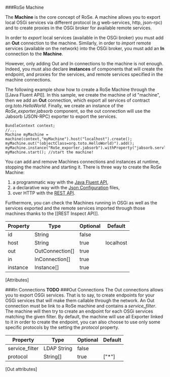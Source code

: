 ###RoSe Machine

The **Machine** is the core concept of RoSe. A machine allows you to export local OSGi services via different protocol (e.g web-services, http, json-rpc) and to create proxies in the OSGi broker for available remote services.  

In order to _export_ local services (available in the OSGi broker) you must add an **Out** connection to the machine. Similarly, in order to _import_  remote services (available on the network) into the OSGi broker, you must add an **In** connection to the **Machine**.  

However, only adding Out and In connections to the machine is not enough. Indeed, you must also declare **instances** of components that will create the endpoint, and proxies for the services, and remote services specified in the machine connections.

The following example show how to create a RoSe Machine through the [[Java Fluent API]]. In this sample, we create the machine of id "machine", then we add an **Out** connection, which export all services of contract _org.toto.HelloWorld_. Finally, we create an instance of the _RoSe_exporter.jabsorb_ component, so the out connection will use the Jabsorb (JSON-RPC) exporter to export the services.

    BundleContext context;
    //...
    Machine myMachine = machine(context,"myMachine").host("localhost").create();
    myMachine.out("(objectClass=org.toto.HelloWorld)").add();
    myMachine.instance("RoSe_exporter.jabsorb").withProperty("jabsorb.servlet.name","/jsonrpc").create();
    myMachine.start(); //start the machine!


You can add and remove Machines connections and instances at runtime, stopping the machine and starting it. There is three way to create the RoSe Machine: 

1. a programmatic way with the [Java Fluent API](Java-Fluent-API.html),
2. a declarative way with the [Json Configuration](Json-Configuration.html) files,
3. over HTTP with the [REST API](Rest-API.html).

Furthermore, you can check the Machines running in OSGi as well as the services exported and the remote services imported through those machines thanks to the [[REST Inspect API]].



|Property|Type|Optional|Default|
|-----------|------------|------------|------------|
id|String|false||
host|String|true|localhost
out|OutConnection[]|true||
in|InConnection[]|true||
instance|Instance[]|true||
[Attributes]

###In Connections
**TODO**
###Out Connections
The Out connections allows you to export OSGi services. That is to say, to create endpoints for your OSGi services that will make them callable through the network. An Out connection must be link to a RoSe machine and contains a _service\_filter_. The machine will then try to create an endpoint for each OSGi services matching the given filter. By default, the machine will use all Exporter linked to it in order to create the endpoint, you can also choose to use only some specific protocols by the setting the _protocol_ property.  

|Property|Type|Optional|Default|
|-----------|------------|------------|------------|
|service_filter|LDAP String|false||
|protocol|String[]|true|["*"]|
[Out attributes]


